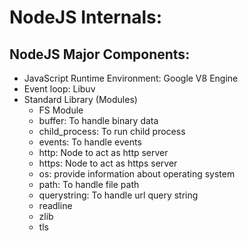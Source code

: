 # **NodeJS Internals:**

## NodeJS Major Components:
* JavaScript Runtime Environment: Google V8 Engine
* Event loop: Libuv
* Standard Library (Modules)
  * FS Module
  * buffer: To handle binary data
  * child_process: To run child process
  * events: To handle events
  * http: Node to act as http server
  * https: Node to act as https server
  * os: provide information about operating system
  * path: To handle file path
  * querystring: To handle url query string
  * readline
  * zlib
  * tls